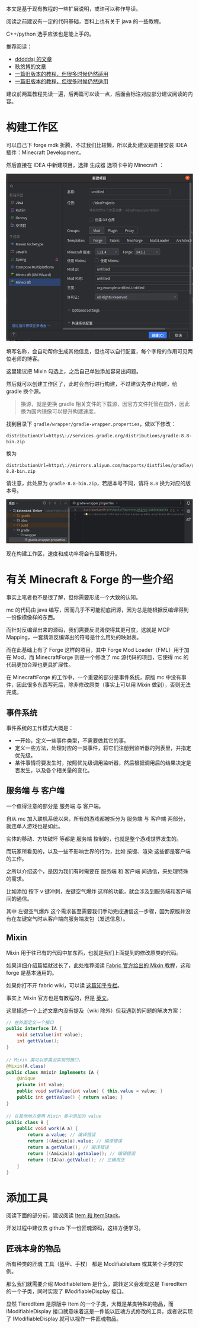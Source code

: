 本文是基于现有教程的一些扩展说明，或许可以称作导读。

阅读之前建议有一定的代码基础，百科上也有关于 java 的一些教程。

C++/python 选手应该也是能上手的。

推荐阅读：

- [dddddsj 的文章](https://www.mcmod.cn/post/3282.html)
- [耿悠博的文章](https://www.mcmod.cn/post/3993.html)
- [一篇旧版本的教程，但很多时候仍然适用](https://neutrino.v2mcdev.com/)
- [一篇旧版本的教程，但很多时候仍然适用](https://teamcovertdragon.github.io/Harbinger/63/)

建议前两篇教程先读一遍，后两篇可以读一点，后面会标注对应部分建议阅读的内容。

# 构建工作区

可以自己下 forge mdk 折腾，不过我们比较懒，所以此处建议是直接安装 IDEA 插件：Minecraft Development。

然后直接在 IDEA 中新建项目，选择 生成器 选项卡中的 Minecraft ：

![](image-1.png)

填写名称，会自动帮你生成其他信息，但也可以自行配置，每个字段的作用可见两位老师的博客。

这里建议把 Mixin 勾选上，之后自己单独添加容易出问题。

然后就可以创建工作区了，此时会自行进行构建，不过建议先停止构建，给 gradle 换个源。

> 换源，就是更换 gradle 相关文件的下载源，因官方文件托管在国外，因此换为国内镜像可以提升构建速度。

找到目录下 `gradle/wrapper/gradle-wrapper.properties`，做以下修改：

```
distributionUrl=https\://services.gradle.org/distributions/gradle-8.8-bin.zip
```

换为

```
distributionUrl=https\://mirrors.aliyun.com/macports/distfiles/gradle/gradle-8.8-bin.zip
```

请注意，此处原为 `gradle-8.8-bin.zip`，若版本号不同，请将 `8.8` 换为对应的版本号。

![](image.png)

现在构建工作区，速度和成功率将会有显著提升。

# 有关 Minecraft & Forge 的一些介绍

事实上笔者也不是很了解，但你需要形成一个大致的认知。

mc 的代码由 java 编写，因而几乎不可能彻底闭源，因为总是能根据反编译得到一份像模像样的东西。

而针对反编译出来的源码，我们需要反混淆使得其更可度，这就是 MCP Mapping，一套猜测反编译出的符号是什么用处的映射表。

而在此基础上有了 Forge 这样的项目，其中 Forge Mod Loader（FML）用于加在 Mod，而 MinecraftForge 则是一个修改了 mc 源代码的项目，它使得 mc 的代码更加合理也更具扩展性。

在 MinecraftForge 的工作中，一个重要的部分是事件系统，原版 mc 中没有事件，因此很多东西写死后，除非修改原类（事实上可以用 Mixin 做到），否则无法完成。

## 事件系统

事件系统的工作模式大概是：

- 一开始，定义一些事件类型，不需要做其它的事。
- 定义一些方法，处理对应的一类事件，将它们注册到监听器的列表里，并指定优先级。
- 某件事情将要发生时，按照优先级调用监听器，然后根据调用后的结果决定是否发生，以及各个相关量的变化。


## 服务端 与 客户端

一个值得注意的部分是 服务端 与 客户端。

自从 mc 加入联机系统以来，所有的游戏都被拆分为 服务端 与 客户端 两部分，就连单人游戏也是如此。

实体的移动、方块破坏 等都是 服务端 控制的，也就是整个游戏世界发生的。

而玩家所看见的，以及一些不影响世界的行为，比如 按键、渲染 这些都是客户端的工作。

之所以介绍这个，是因为我们有时需要在 服务端 和 客户端 间通信，来处理特殊的需求。

比如添加 按下 v 键冲刺，左键空气爆炸 这样的功能，就会涉及到服务端和客户端间的通信。

其中 左键空气爆炸 这个需求甚至需要我们手动完成通信这一步骤，因为原版并没有在左键空气时从客户端向服务端发包（发送信息）。

## Mixin

Mixin 用于往已有的代码中加东西，也就是我们上面提到的修改原类的代码。

如果详细介绍篇幅就过长了，此处推荐阅读 [Fabric 官方给出的 Mixin 教程](https://wiki.fabricmc.net/zh_cn:tutorial:mixin_examples)，这和 forge 是基本通用的。

如果你打不开 fabric wiki，可以读 [这篇知乎专栏](https://zhuanlan.zhihu.com/p/677090570)。

事实上 Mixin 官方也是有教程的，但是 [英文](https://mixin-wiki.readthedocs.io/)。

这里描述一个上述文章内没有提及（wiki 除外）但我遇到的问题的解决方案：

```java
// 在外面定义一个接口
public interface IA {
	void setValue(int value);
	int gettValue();
}

// Mixin 类可以原类没实现的接口。
@Mixin(A.class)
public class Amixin implements IA {
	@Unique
	private int value;
	public void setValue(int value) { this.value = value; }
	public int gettValue() { return value; }
}

// 在其他地方使用 Mixin 类中添加的 value
public class B {
	public void work(A a) {
		return a.value; // 编译错误
		return ((Amixin)a).value; // 编译错误
		return a.getValue(); // 编译错误
		return ((Amixin)a).getValue(); // 编译错误
		return ((IA)a).getValue(); // 正确用法
	}
}
```

# 添加工具

阅读下面的部分前，建议阅读 [Item 和 ItemStack](https://neutrino.v2mcdev.com/item/itemstack.html)。

开发过程中建议去 github 下一份匠魂源码，这样方便学习。

## 匠魂本身的物品

所有种类的匠魂 工具（盔甲、手杖） 都是 ModifiableItem 或其某个子类的实例。

那么我们就需要介绍 ModifiableItem 是什么，跳转定义会发现这是 TieredItem 的一个子类，同时实现了 IModifiableDisplay 接口。

显然 TieredItem 是原版中 Item 的一个子类，大概是某类特殊的物品，而 IModifiableDisplay 接口就意味着这是一件能以匠魂方式修改的工具，或者说实现了 IModifiableDisplay 就可以视作一件匠魂物品。

